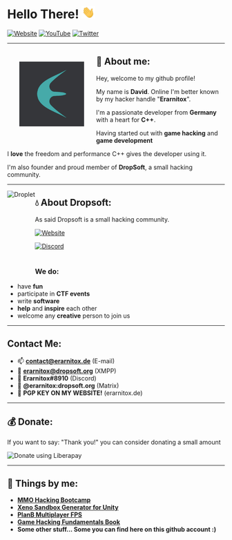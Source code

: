 # **Hello There!** <img src="https://raw.githubusercontent.com/ABSphreak/ABSphreak/master/gifs/Hi.gif" width="30px">

[![Website](https://img.shields.io/website?label=erarnitox.de&style=for-the-badge&url=https%3A%2F%2Ferarnitox.de)](https://www.erarnitox.de)
[![YouTube](https://img.shields.io/youtube/channel/subscribers/UCLoOPxAcvIbIGd9eWmNRtPg?label=Erarnitox&logo=youtube&logoColor=red&style=for-the-badge)](https://www.youtube.com/Erarnitox)
[![Twitter](https://img.shields.io/twitter/follow/erarnitox?color=blue&label=%40erarnitox&logo=twitter&style=for-the-badge)](https://twitter.com/Erarnitox)

---

<img alt="Erarniox" src="erarnitox.png" align="left" style="padding:2em" width="150px"/>

##  **👱 About me:**
  Hey, welcome to my github profile!

  My name is **David**. Online I'm better known by my hacker handle "**Erarnitox**".

  I'm a passionate developer from **Germany** with a heart for **C++**.

  Having started out with **game hacking** and **game development**

  I __love__ the freedom and performance C++ gives the developer using it.

  I'm also founder and proud member of **DropSoft**, a small
  hacking community.

---

<img alt="Droplet" src="Icon.png" align="left" height="200px"/>

## **💧 About Dropsoft:**
As said Dropsoft is a small hacking community.

[![Website](https://img.shields.io/website?label=dropsoft.org&style=for-the-badge&url=https://dropsoft.org)](https://www.dropsoft.org)

[![Discord](https://badgen.net/discord/online-members/89K69wtz8F)](https://discord.gg/89K69wtz8F)
<br><br>
### **We do:**
- have **fun**
- participate in **CTF events**
- write **software**
- **help** and **inspire** each other
- welcome any **creative** person to join us

---

## **Contact Me:**
- 📫 **contact@erarnitox.de** (E-mail)
- 💬 **erarnitox@dropsoft.org** (XMPP)
- 💬 **Erarnitox#8910** (Discord)
- 💬 **@erarnitox:dropsoft.org** (Matrix)
- 🔐 **PGP KEY ON MY WEBSITE!** (erarnitox.de)

---

## **💰 Donate:**

If you want to say: "Thank you!" you can consider donating a small amount

<img alt="Donate using Liberapay" src="https://liberapay.com/assets/widgets/donate.svg">

---

## **🥇 Things by me:**
- [**MMO Hacking Bootcamp**](https://guidedhacking.com/threads/how-to-make-an-mmo-bot-mmorpg-bot-automation.15173/)
- [**Xeno Sandbox Generator for Unity**](https://assetstore.unity.com/packages/tools/terrain/xenosandboxgenerator-132459)
- [**PlanB Multiplayer FPS**](https://erarnitox.itch.io/planb)
- [**Game Hacking Fundamentals Book**](https://guidedhacking.com/threads/game-hacking-fundamentals-the-game-hacking-book.16550/)
- **Some other stuff... Some you can find here on this github account :)**
